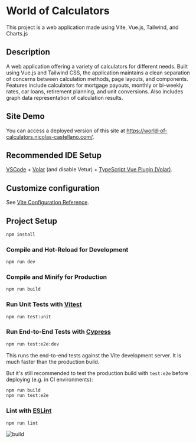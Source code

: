 # World of Calculators

This project is a web application made using Vite, Vue.js, Tailwind, and Charts.js

## Description

A web application offering a variety of calculators for different needs. Built using Vue.js and Tailwind CSS, the application maintains a clean separation of concerns between calculation methods, page layouts, and components. Features include calculators for mortgage payouts, monthly or bi-weekly rates, car loans, retirement planning, and unit conversions. Also includes graph data representation of calculation results.

## Site Demo
You can access a deployed version of this site at https://world-of-calculators.nicolas-castellano.com/.

## Recommended IDE Setup

[VSCode](https://code.visualstudio.com/) + [Volar](https://marketplace.visualstudio.com/items?itemName=Vue.volar) (and disable Vetur) + [TypeScript Vue Plugin (Volar)](https://marketplace.visualstudio.com/items?itemName=Vue.vscode-typescript-vue-plugin).

## Customize configuration

See [Vite Configuration Reference](https://vitejs.dev/config/).

## Project Setup

```sh
npm install
```

### Compile and Hot-Reload for Development

```sh
npm run dev
```

### Compile and Minify for Production

```sh
npm run build
```

### Run Unit Tests with [Vitest](https://vitest.dev/)

```sh
npm run test:unit
```

### Run End-to-End Tests with [Cypress](https://www.cypress.io/)

```sh
npm run test:e2e:dev
```

This runs the end-to-end tests against the Vite development server.
It is much faster than the production build.

But it's still recommended to test the production build with `test:e2e` before deploying (e.g. in CI environments):

```sh
npm run build
npm run test:e2e
```

### Lint with [ESLint](https://eslint.org/)

```sh
npm run lint
```
![build](https://github.com/TheAttentionSeeker5050/world-of-calculators-vue/actions/workflows/build.yml/badge.svg)
